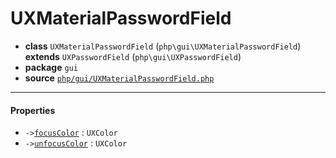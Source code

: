 # UXMaterialPasswordField

- **class** `UXMaterialPasswordField` (`php\gui\UXMaterialPasswordField`) **extends** `UXPasswordField` (`php\gui\UXPasswordField`)
- **package** `gui`
- **source** [`php/gui/UXMaterialPasswordField.php`](./src/main/resources/JPHP-INF/sdk/php/gui/UXMaterialPasswordField.php)


---

#### Properties

- `->`[`focusColor`](#prop-focuscolor) : `UXColor`
- `->`[`unfocusColor`](#prop-unfocuscolor) : `UXColor`